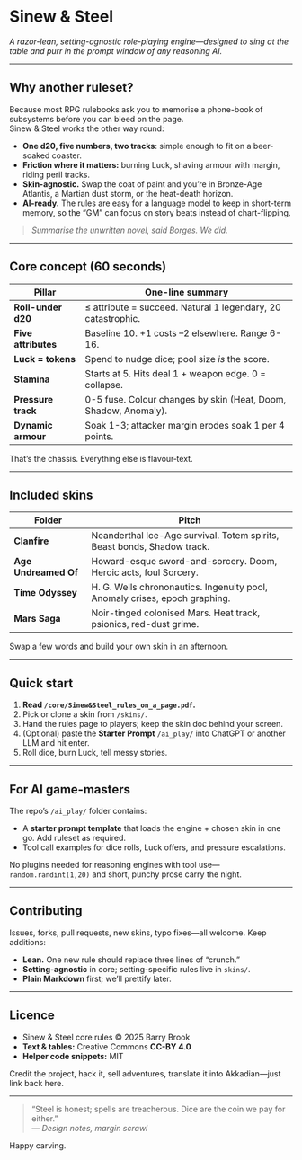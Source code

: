 # **Sinew & Steel**

*A razor-lean, setting-agnostic role-playing engine—designed to sing at the table and purr in the prompt window of any reasoning AI.*

---

## Why another ruleset?

Because most RPG rulebooks ask you to memorise a phone-book of subsystems before you can bleed on the page.  
Sinew & Steel works the other way round:

* **One d20, five numbers, two tracks**: simple enough to fit on a beer-soaked coaster.  
* **Friction where it matters:** burning Luck, shaving armour with margin, riding peril tracks.  
* **Skin-agnostic.**  Swap the coat of paint and you’re in Bronze-Age Atlantis, a Martian dust storm, or the heat-death horizon.  
* **AI-ready.**  The rules are easy for a language model to keep in short-term memory, so the “GM” can focus on story beats instead of chart-flipping.

> *Summarise the unwritten novel, said Borges.  We did.*

---

## Core concept (60 seconds)

| Pillar | One-line summary |
|---|---|
| **Roll-under d20** | ≤ attribute = succeed.  Natural 1 legendary, 20 catastrophic. |
| **Five attributes** | Baseline 10.  +1 costs –2 elsewhere.  Range 6-16. |
| **Luck = tokens** | Spend to nudge dice; pool size *is* the score. |
| **Stamina** | Starts at 5.  Hits deal 1 + weapon edge.  0 = collapse. |
| **Pressure track** | 0-5 fuse.  Colour changes by skin (Heat, Doom, Shadow, Anomaly). |
| **Dynamic armour** | Soak 1-3; attacker margin erodes soak 1 per 4 points. |

That’s the chassis.  Everything else is flavour‐text.

---

## Included skins

| Folder | Pitch |
|---|---|
| **Clanfire** | Neanderthal Ice-Age survival.  Totem spirits, Beast bonds, Shadow track. |
| **Age Undreamed Of** | Howard-esque sword-and-sorcery.  Doom, Heroic acts, foul Sorcery. |
| **Time Odyssey** | H. G. Wells chrononautics.  Ingenuity pool, Anomaly crises, epoch graphing. |
| **Mars Saga** | Noir-tinged colonised Mars.  Heat track, psionics, red-dust grime. |

Swap a few words and build your own skin in an afternoon.

---

## Quick start

1. **Read `/core/Sinew&Steel_rules_on_a_page.pdf`.**  
2. Pick or clone a skin from `/skins/`.  
3. Hand the rules page to players; keep the skin doc behind your screen.  
4. (Optional) paste the **Starter Prompt** `/ai_play/` into ChatGPT or another LLM and hit enter.  
5. Roll dice, burn Luck, tell messy stories.

---

## For AI game-masters

The repo’s `/ai_play/` folder contains:

* A **starter prompt template** that loads the engine + chosen skin in one go. Add ruleset as required. 
* Tool call examples for dice rolls, Luck offers, and pressure escalations.

No plugins needed for reasoning engines with tool use—`random.randint(1,20)` and short, punchy prose carry the night.

---

## Contributing

Issues, forks, pull requests, new skins, typo fixes—all welcome.  Keep additions:

* **Lean.**  One new rule should replace three lines of “crunch.”  
* **Setting-agnostic** in core; setting-specific rules live in `skins/`.  
* **Plain Markdown** first; we’ll prettify later.

---

## Licence

* Sinew & Steel core rules © 2025 Barry Brook
* **Text & tables:** Creative Commons **CC-BY 4.0**  
* **Helper code snippets:** MIT

Credit the project, hack it, sell adventures, translate it into Akkadian—just link back here.

---

> “Steel is honest; spells are treacherous.  Dice are the coin we pay for either.”  
> — *Design notes, margin scrawl*

Happy carving.
